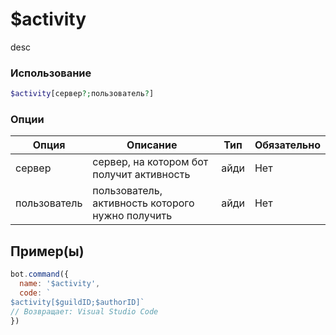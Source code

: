 # $activity
desc
### Использование
```php
$activity[сервер?;пользователь?]
```

### Опции

| Опция | Описание | Тип | Обязательно |
|--------|-------------|------|----------|
| сервер | сервер, на котором бот получит активность | айди | Нет | 
| пользователь | пользователь, активность которого нужно получить | айди | Нет | 
## Пример(ы)

```javascript
bot.command({
  name: '$activity',
  code: `
$activity[$guildID;$authorID]`
// Возвращает: Visual Studio Code
})
```